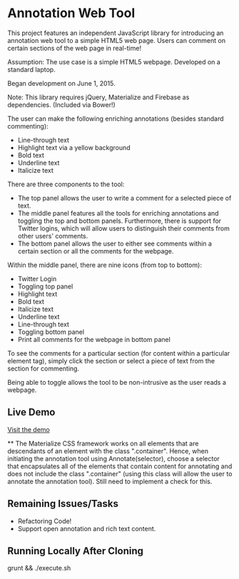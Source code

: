 # Annotation Web Tool
 
This project features an independent JavaScript library for introducing an annotation web tool to a simple HTML5 web page. Users can comment on certain sections of the web page in real-time!

Assumption: The use case is a simple HTML5 webpage. Developed on a standard laptop.

Began development on June 1, 2015.

Note: This library requires jQuery, Materialize and Firebase as dependencies. (Included via Bower!)

The user can make the following enriching annotations (besides standard commenting):
-	Line-through text
-	Highlight text via a yellow background
-	Bold text
-	Underline text
-	Italicize text

There are three components to the tool:
-	The top panel allows the user to write a comment for a selected piece of text.
-	The middle panel features all the tools for enriching annotations and toggling the top and bottom panels. Furthermore, there is support for Twitter logins, which will allow users to distinguish their comments from other users' comments.
-	The bottom panel allows the user to either see comments within a certain section or all the comments for the webpage.

Within the middle panel, there are nine icons (from top to bottom):
-	Twitter Login
-	Toggling top panel
-	Highlight text
-	Bold text
-	Italicize text
-	Underline text
-	Line-through text
-	Toggling bottom panel
-	Print all comments for the webpage in bottom panel

To see the comments for a particular section (for content within a particular element tag), simply click the section or select a piece of text from the section for commenting.

Being able to toggle allows the tool to be non-intrusive as the user reads a webpage.

## Live Demo

[Visit the demo](http://kenchan23.github.io/AnnotationWebTool/app/index.html)

** The Materialize CSS framework works on all elements that are descendants of an element with the class ".container". Hence, when initiating the annotation tool using Annotate(selector), choose a selector that encapsulates all of the elements that contain content for annotating and does not include the class ".container" (using this class will allow the user to annotate the annotation tool). Still need to implement a check for this.

## Remaining Issues/Tasks

- Refactoring Code! 
- Support open annotation and rich text content.

## Running Locally After Cloning

grunt && ./execute.sh

